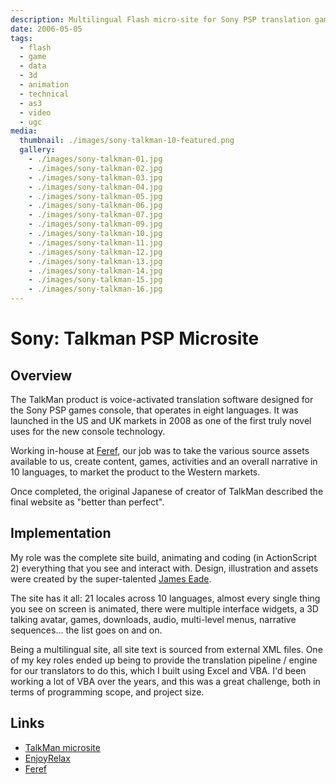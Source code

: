 ```yaml
---
description: Multilingual Flash micro-site for Sony PSP translation game / software
date: 2006-05-05
tags:
  - flash
  - game
  - data
  - 3d
  - animation
  - technical
  - as3
  - video
  - ugc
media:
  thumbnail: ./images/sony-talkman-10-featured.png
  gallery:
    - ./images/sony-talkman-01.jpg
    - ./images/sony-talkman-02.jpg
    - ./images/sony-talkman-03.jpg
    - ./images/sony-talkman-04.jpg
    - ./images/sony-talkman-05.jpg
    - ./images/sony-talkman-06.jpg
    - ./images/sony-talkman-07.jpg
    - ./images/sony-talkman-09.jpg
    - ./images/sony-talkman-10.jpg
    - ./images/sony-talkman-11.jpg
    - ./images/sony-talkman-12.jpg
    - ./images/sony-talkman-13.jpg
    - ./images/sony-talkman-14.jpg
    - ./images/sony-talkman-15.jpg
    - ./images/sony-talkman-16.jpg
---
```


# Sony: Talkman PSP Microsite

## Overview

The TalkMan product is voice-activated translation software designed for the Sony PSP games console, that operates in eight languages. It was launched in the US and UK markets in 2008 as one of the first truly novel uses for the new console technology.

Working in-house at [Feref](https://feref.com/), our job was to take the various source assets available to us, create content, games, activities and an overall narrative in 10 languages, to market the product to the Western markets.

Once completed, the original Japanese of creator of TalkMan described the final website as "better than perfect".

## Implementation

My role was the complete site build, animating and coding (in ActionScript 2) everything that you see and interact with. Design, illustration and assets were created by the super-talented [James Eade](https://enjoyrelax.co.uk/).

The site has it all: 21 locales across 10 languages, almost every single thing you see on screen is animated, there were multiple interface widgets, a 3D talking avatar, games, downloads, audio, multi-level menus, narrative sequences... the list goes on and on.

Being a multilingual site, all site text is sourced from external XML files. One of my key roles ended up being to provide the translation pipeline / engine for our translators to do this, which I built using Excel and VBA. I'd been working a lot of VBA over the years, and this was a great challenge, both in terms of programming scope, and project size.

## Links

- [TalkMan microsite](http://projects.davestewart.co.uk/talkman/)
- [EnjoyRelax](https://enjoyrelax.co.uk/)
- [Feref](https://feref.com/)

